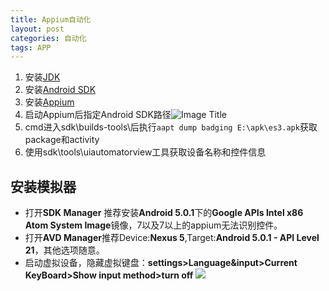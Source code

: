 ```yaml
---
title: Appium自动化
layout: post
categories: 自动化
tags: APP
---
```

1. 安装[JDK](http://www.oracle.com/technetwork/java/javase/downloads/jdk8-downloads-2133151.html)
2. 安装[Android SDK](https://android-sdk.en.softonic.com/)
3. 安装[Appium](http://appium.io/downloads.html)
4. 启动Appium后指定Android SDK路径![Image Title](https://im1.shutterfly.com/ng/services/mediarender/THISLIFE/021023659507/media/82907108579/x-small/1495864031/enhance)
5. cmd进入sdk\builds-tools\后执行`aapt dump badging E:\apk\es3.apk`获取package和activity
6. 使用sdk\tools\uiautomatorview工具获取设备名称和控件信息    

## 安装模拟器
- 打开**SDK Manager** 推荐安装**Android 5.0.1**下的**Google APIs Intel x86 Atom System Image**镜像，7以及7以上的appium无法识别控件。
- 打开**AVD Manager**推荐Device:**Nexus 5**,Target:**Android 5.0.1 - API Level 21**，其他选项随意。
- 启动虚拟设备，隐藏虚拟键盘：**settings>Language&input>Current KeyBoard>Show input method>turn off**
![](https://uniim1.shutterfly.com/ng/services/mediarender/THISLIFE/021023659507/media/83151086800/small/1501843122/enhance) 
